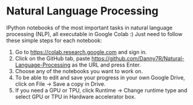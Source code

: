 # Natural Language Processing
IPython notebooks of the most important tasks in natural language processing (NLP), all executable in Google Colab :)
Just need to follow these simple steps for each notebook:
1. Go to https://colab.research.google.com and sign in.
2. Click on the GitHub tab, paste https://github.com/Danny7R/Natural-Language-Processing as the URL and press Enter.
3. Choose any of the notebooks you want to work on.
4. To be able to edit and save your progress in your own Google Drive, click on File -> Save a copy in Drive. 
5. If you need a GPU or TPU, click Runtime -> Change runtime type and select GPU or TPU in Hardware accelerator box.
